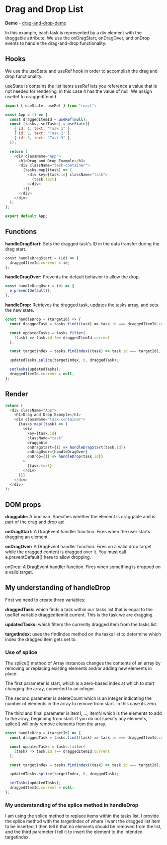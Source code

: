 # Drag and Drop List

**Demo** - [drag-and-drop-demo](https://kearneydevs.github.io/drag-and-drop-list/)

In this example, each task is represented by a div element with the draggable attribute. We use the onDragStart, onDragOver, and onDrop events to handle the drag-and-drop functionality.

## Hooks

We use the useState and useRef hook in order to accomplish the drag and drop functionality.

useState is contains the list items
useRef lets you reference a value that is not needed for rendering, in this case it has the value of null. We assign useRef to draggedItemId.

```js
import { useState, useRef } from "react";

const App = () => {
  const draggedItemId = useRef(null);
  const [tasks, setTasks] = useState([
    { id: 1, text: "Task 1" },
    { id: 2, text: "Task 2" },
    { id: 3, text: "Task 3" },
  ]);

  return (
    <div className="App">
      <h1>Drag and Drop Example</h1>
      <div className="task-container">
        {tasks.map((task) => (
          <div key={task.id} className="task">
            {task.text}
          </div>
        ))}
      </div>
    </div>
  );
};

export default App;
```

## Functions

**handleDragStart:** Sets the dragged task's ID in the data transfer during the drag start.

```js
const handleDragStart = (id) => {
  draggedItemId.current = id;
};
```

**handleDragOver:** Prevents the default behavior to allow the drop.

```js
const handleDragOver = (e) => {
  e.preventDefault();
};
```

**handleDrop:** Retrieves the dragged task, updates the tasks array, and sets the new state.

```js
const handleDrop = (targetId) => {
  const draggedTask = tasks.find((task) => task.id === draggedItemId.current);

  const updatedTasks = tasks.filter(
    (task) => task.id !== draggedItemId.current
  );

  const targetIndex = tasks.findIndex((task) => task.id === targetId);

  updatedTasks.splice(targetIndex, 0, draggedTask);

  setTasks(updatedTasks);
  draggedItemId.current = null;
};
```

## Render

```js
return (
  <div className="App">
    <h1>Drag and Drop Example</h1>
    <div className="task-container">
      {tasks.map((task) => (
        <div
          key={task.id}
          className="task"
          draggable
          onDragStart={() => handleDragStart(task.id)}
          onDragOver={handleDragOver}
          onDrop={() => handleDrop(task.id)}
        >
          {task.text}
        </div>
      ))}
    </div>
  </div>
);
```

## DOM props

**draggable:** A boolean. Specifies whether the element is draggable and is part of the drag and drop api.

**onDragStart:** A DragEvent handler function. Fires when the user starts dragging an element.

**onDragOver:** A DragEvent handler function. Fires on a valid drop target while the dragged content is dragged over it. You must call e.preventDefault() here to allow dropping.

onDrop: A DragEvent handler function. Fires when something is dropped on a valid target.

## My understanding of handleDrop

First we need to create three variables:

**draggedTask:** which finds a task within our tasks list that is equal to the useRef variable draggedItemId.current. This is the task we are dragging.

**updatedTasks:** which filters the currently dragged item from the tasks list.

**targetIndex:** uses the findIndex method on the tasks list to determine which index the dragged item gets set to.

### Use of splice

The splice() method of Array instances changes the contents of an array by removing or replacing existing elements and/or adding new elements in place.

The first parameter is start, which is a zero-based index at which to start changing the array, converted to an integer.

The second parameter is deleteCount which is an integer indicating the number of elements in the array to remove from start. In this case its zero.

The third and final parameter is item1, ..., itemN which is the elements to add to the array, beginning from start. If you do not specify any elements, splice() will only remove elements from the array.

```js
const handleDrop = (targetId) => {
  const draggedTask = tasks.find((task) => task.id === draggedItemId.current);

  const updatedTasks = tasks.filter(
    (task) => task.id !== draggedItemId.current
  );

  const targetIndex = tasks.findIndex((task) => task.id === targetId);

  updatedTasks.splice(targetIndex, 0, draggedTask);

  setTasks(updatedTasks);
  draggedItemId.current = null;
};
```

### My understanding of the splice method in handleDrop

I am using the splice method to replace items within the tasks list. I provide the splice method with the targetIndex of where I want the dragged list item to be inserted, I then tell it that no elements should be removed from the list, and the third parameter I tell it to insert the element to the intended targetIndex.
